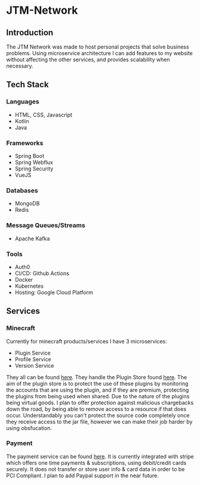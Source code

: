 # JTM-Network

## Introduction

The JTM Network was made to host personal projects that solve business problems. Using microservice architecture I can add features to my website without affecting the other services, and provides scalability when necessary.

## Tech Stack

### Languages
- HTML, CSS, Javascript
- Kotlin
- Java

### Frameworks
- Spring Boot
- Spring Webflux
- Spring Security
- VueJS

### Databases
- MongoDB
- Redis

### Message Queues/Streams
- Apache Kafka

### Tools
- Auth0
- CI/CD: Github Actions
- Docker
- Kubernetes
- Hosting: Google Cloud Platform

## Services

### Minecraft

Currently for minecraft products/services I have 3 microservices:
  - Plugin Service
  - Profile Service
  - Version Service

They all can be found [here](https://github.com/JTM-Network/minecraft-service). They handle the Plugin Store found [here](https://www.jtm-network.com/products/store). The aim of the plugin store is to protect the use of these plugins by monitoring the accounts that are using the plugin, and if they are premium, protecting the plugins from being used when shared. Due to the nature of the plugins being virtual goods. I plan to offer protection against malicious chargebacks down the road, by being able to remove access to a resource if that does occur. Understandably you can't protect the source code completely once they receive access to the jar file, however we can make their job harder by using obsfucation.

### Payment

The payment service can be found [here](https://github.com/JTM-Network/payment-service). It is currently integrated with stripe which offers one time payments & subscriptions, using debit/credit cards securely. It does not transfer or store user info & card data in order to be PCI Compliant. I plan to add Paypal support in the near future.

